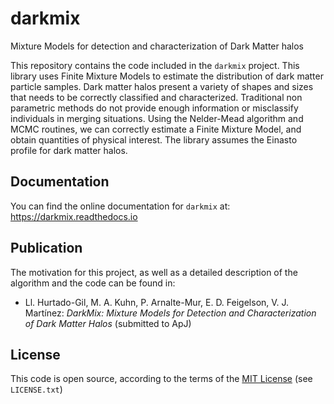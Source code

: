# darkmix
Mixture Models for detection and characterization of Dark Matter halos


This repository contains the code included in the `darkmix` project.
This library uses Finite Mixture Models to estimate the distribution of dark matter particle samples.
Dark matter halos present a variety of shapes and sizes that needs to be correctly classified and characterized.
Traditional non parametric methods do not provide enough information or misclassify individuals in merging situations.
Using the Nelder-Mead algorithm and MCMC routines, we can correctly estimate a Finite Mixture Model, and obtain quantities of physical interest.
The library assumes the Einasto profile for dark matter halos.


## Documentation

You can find the online documentation for `darkmix` at: <https://darkmix.readthedocs.io>


## Publication

The motivation for this project, as well as a detailed description of the algorithm and the code can be found in:

- Ll. Hurtado-Gil, M. A. Kuhn, P. Arnalte-Mur, E. D. Feigelson, V. J. Martínez:
  *DarkMix: Mixture Models for Detection and Characterization of Dark Matter Halos* (submitted to ApJ)


## License

This code is open source, according to the terms of the [MIT License](https://choosealicense.com/licenses/mit/) (see `LICENSE.txt`)
